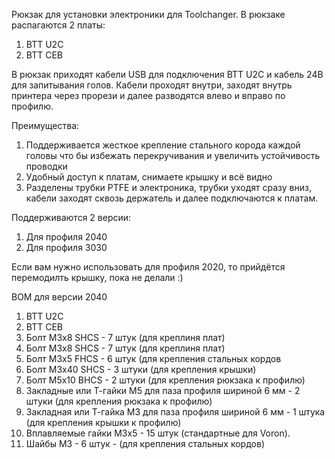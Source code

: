 Рюкзак для установки электроники для Toolchanger.
В рюкзаке распагаются 2 платы:
1. BTT U2C
2. BTT CEB

В рюкзак приходят кабели USB для подключения BTT U2C и кабель 24В для запитывания голов. 
Кабели проходят внутри, заходят внутрь принтера через прорези и далее разводятся влево и вправо по профилю. 

Преимущества:
1. Поддерживается жесткое крепление стального корода каждой головы что бы избежать перекручивания и увеличить устойчивость проводки
2. Удобный доступ к платам, снимаете крышку и всё видно
3. Разделены трубки PTFE и электроника, трубки уходят сразу вниз, кабели заходят сквозь держатель и далее подключаются к платам. 


Поддерживаются 2 версии:
1. Для профиля 2040
2. Для профиля 3030

Если вам нужно использовать для профиля 2020, то прийдётся перемодилть крышку, пока не делали :) 

BOM для версии 2040
1. BTT U2C
2. BTT CEB
3. Болт М3х8 SHCS - 7 штук (для креплиня плат)
4. Болт М3х8 SHCS - 7 штук (для креплиня плат)
5. Болт М3х5 FHCS - 6 штук (для крепления стальных кордов
6. Болт М3х40 SHCS - 3 штуки (для крепления крышки)
7. Болт М5х10 BHCS - 2 штуки (для крепления рюкзака к профилю)
8. Закладные или Т-гайки M5 для паза профиля шириной 6 мм - 2 штуки (для крепления рюкзака к профилю)
9. Закладная или Т-гайка М3 для паза профиля шириной 6 мм - 1 штука (для крепления крышки к профилю)
6. Вплавляемые гайки М3х5 - 15 штук (стандартные для Voron).
7. Шайбы М3 - 6 штук - (для крепления стальных кордов)
